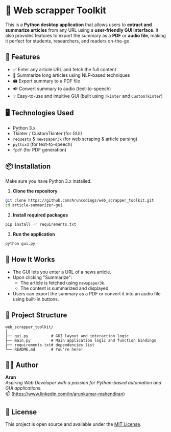 
# 📰 Web scrapper Toolkit

This is a **Python desktop application** that allows users to **extract and summarize articles** from any URL using a **user-friendly GUI interface**. It also provides features to export the summary as a **PDF** or **audio file**, making it perfect for students, researchers, and readers on-the-go.

## 🚀 Features

- ✅ Enter any article URL and fetch the full content
- 🧠 Summarize long articles using NLP-based techniques
- 🖨️ Export summary to a PDF file
- 🔊 Convert summary to audio (text-to-speech)
- 💡 Easy-to-use and intuitive GUI (built using `Tkinter` and `CustomTkinter`)

## 🖥️ Technologies Used

- Python 3.x
- Tkinter / CustomTkinter (for GUI)
- `requests` & `newspaper3k` (for web scraping & article parsing)
- `pyttsx3` (for text-to-speech)
- `fpdf` (for PDF generation)

## 📦 Installation

Make sure you have Python 3.x installed.

1. **Clone the repository**

```bash
git clone https://github.com/Aruncodings/web_scrapper_toolkit.git
cd article-summarizer-gui
```

2. **Install required packages**

```bash
pip install -r requirements.txt
```

3. **Run the application**

```bash
python gui.py
```

## 📝 How It Works

- The GUI lets you enter a URL of a news article.
- Upon clicking "Summarize":
  - The article is fetched using `newspaper3k`.
  - The content is summarized and displayed.
- Users can export the summary as a PDF or convert it into an audio file using built-in buttons.

## 📁 Project Structure

```
web_scrapper_toolkit/
│
├── gui.py          # GUI layout and interaction logic
├── main.py         # Main application logic and function bindings
├── requirements.txt# dependencies list
└── README.md       # You're here!
```

## 🧑‍💻 Author

**Arun**  
*Aspiring Web Developer with a passion for Python-based automation and GUI applications.*  
📫 (https://www.linkedin.com/in/arunkumar-mahendiran)

## 📜 License

This project is open source and available under the [MIT License](LICENSE).
